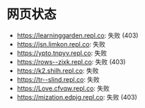 # 网页状态
- https://learninggarden.repl.co: 失败 (403)
- https://jsn.limkon.repl.co: 失败
- https://ypto.tnpyv.repl.co: 失败
- https://rows--zixk.repl.co: 失败 (403)
- https://k2.shilh.repl.co: 失败
- https://tr--slind.repl.co: 失败
- https://Love.cfvqw.repl.co: 失败
- https://mization.edpjg.repl.co: 失败 (403)
